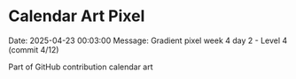 # Calendar Art Pixel

Date: 2025-04-23 00:03:00
Message: Gradient pixel week 4 day 2 - Level 4 (commit 4/12)

Part of GitHub contribution calendar art
